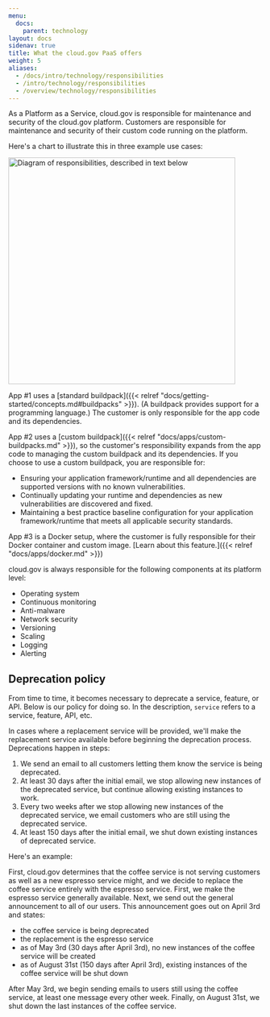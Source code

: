 ```yaml
---
menu:
  docs:
    parent: technology
layout: docs
sidenav: true
title: What the cloud.gov PaaS offers
weight: 5
aliases:
  - /docs/intro/technology/responsibilities
  - /intro/technology/responsibilities
  - /overview/technology/responsibilities
---
```


As a Platform as a Service, cloud.gov is responsible for maintenance and security of the cloud.gov platform. Customers are responsible for maintenance and security of their custom code running on the platform.

Here's a chart to illustrate this in three example use cases:

<img src="/img/boundaries.svg" alt="Diagram of responsibilities, described in text below" width="450" />

<!-- Source for this diagram is https://docs.google.com/drawings/d/1UBiOteSPXpA72KE52Kh-j7aYr73zTkzJ_oMuw5F293I/edit -->

App #1 uses a [standard buildpack]({{< relref "docs/getting-started/concepts.md#buildpacks" >}}). (A buildpack provides support for a programming language.) The customer is only responsible for the app code and its dependencies.

App #2 uses a [custom buildpack]({{< relref "docs/apps/custom-buildpacks.md" >}}), so the customer's responsibility expands from the app code to managing the custom buildpack and its dependencies. If you choose to use a custom buildpack, you are responsible for:

* Ensuring your application framework/runtime and all dependencies are supported versions with no known vulnerabilities.
* Continually updating your runtime and dependencies as new vulnerabilities are discovered and fixed.
* Maintaining a best practice baseline configuration for your application framework/runtime that meets all applicable security standards.

App #3 is a Docker setup, where the customer is fully responsible for their Docker container and custom image. [Learn about this feature.]({{< relref "docs/apps/docker.md" >}})

cloud.gov is always responsible for the following components at its platform level:

* Operating system
* Continuous monitoring
* Anti-malware
* Network security
* Versioning
* Scaling
* Logging
* Alerting

## Deprecation policy

From time to time, it becomes necessary to deprecate a service, feature, or API. Below is our policy for doing so. In the description, `service` 
refers to a service, feature, API, etc.

In cases where a replacement service will be provided, we'll make the replacement service available before beginning the deprecation process.
Deprecations happen in steps:

1. We send an email to all customers letting them know the service is being deprecated.
1. At least 30 days after the initial email, we stop allowing new instances of the deprecated service, but continue allowing existing instances to work.
1. Every two weeks after we stop allowing new instances of the deprecated service, we email customers who are still using the deprecated service.
1. At least 150 days after the initial email, we shut down existing instances of deprecated service.


Here's an example:

First, cloud.gov determines that the coffee service is not serving customers as well as a new espresso service might, and we decide 
to replace the coffee service entirely with the espresso service. 
First, we make the espresso service generally available. Next, we send out the general announcement to all of our users. This announcement goes out on April 3rd and states:

- the coffee service is being deprecated
- the replacement is the espresso service
- as of May 3rd (30 days after April 3rd), no new instances of the coffee service will be created
- as of August 31st (150 days after April 3rd), existing instances of the coffee service will be shut down

After May 3rd, we begin sending emails to users still using the coffee service, at least one message every other week.
Finally, on August 31st, we shut down the last instances of the coffee service.
